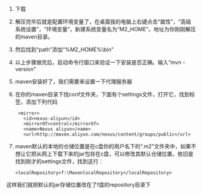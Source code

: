 1. 下载

2. 解压完毕后就是配置环境变量了，在桌面我的电脑上右键点击“属性”，“高级系统设置”，“环境变量”，新建系统变量名为“M2_HOME”，地址为你刚刚解压的maven目录。

3. 然后找到“path”添加“%M2_HOME%\bin”

4. 以上步骤做完后，启动命令行窗口来验证一下安装是否正确。输入“mvn -version”

5. maven安装好了，我们需要来设置一下代理服务器

6. 在你的maven目录下找conf文件夹，下面有个settings文件，打开它，找到<mirror>标签，添加下列代码
  
        <mirror>
          <id>nexus-aliyun</id>
          <mirrorOf>central</mirrorOf>
          <name>Nexus aliyun</name>
          <url>http://maven.aliyun.com/nexus/content/groups/public</url>
	</mirror>

7. maven默认的本地的仓储位置是在c盘你的用户名下的“.m2”文件夹中，如果不想让它把从网上下载下来的jar包存在c盘，可以修改其默认仓储位置，依旧是找到刚才的settings文件，找到这行：

       <localRepository>f:\MavenlocalRepository</localRepository>
  
  这样我们就把默认的jar存储位置改在了f盘的repository目录下


